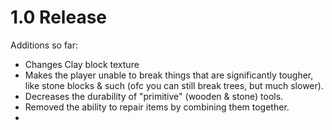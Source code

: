 # 1.0 Release

Additions so far:

+ Changes Clay block texture
+ Makes the player unable to break things that are significantly tougher,
 like stone blocks & such (ofc you can still break trees, but much slower).
+ Decreases the durability of "primitive" (wooden & stone) tools.
+ Removed the ability to repair items by combining them together.
+ 